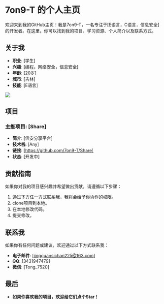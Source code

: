 # 7on9-T 的个人主页

欢迎来到我的GitHub主页！我是7on9-T，一名专注于[E语言，C语言，信息安全]的开发者。在这里，你可以找到我的项目、学习资源、个人简介以及联系方式。

## 关于我

- **职业**: [学生]
- **兴趣**: [编程，网络安全，信息安全]
- **年龄**: [20岁]
- **城市**: [吉林]
- **技能**: [E语言]
<img src="https://komarev.com/ghpvc/?username={7on9-T}&abbreviated=true" />


## 项目

### 主推项目: [Share]
- **简介**: [信安分享平台]
- **技术栈**: [Any]
- **链接**: [https://github.com/7on9-T/Share]
- **状态**: [开发中]

## 贡献指南

如果你对我的项目感兴趣并希望做出贡献，请遵循以下步骤：
1. 通过下方任一方式联系我，我将会给予你协作的权限。
2. clone项目到本地。
3. 在本地修改代码。
4. 提交修改。

## 联系我

如果你有任何问题或建议，欢迎通过以下方式联系我：
- **电子邮件**: [jingguansichan225@163.com]
- **QQ**: [3431947479]
- **微信**: [Tong_7520]

## 最后

- **如果你喜欢我的项目，欢迎给它们点个Star！**